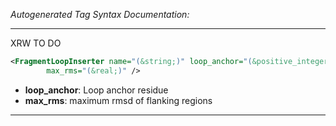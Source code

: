 _Autogenerated Tag Syntax Documentation:_

---
XRW TO DO

```xml
<FragmentLoopInserter name="(&string;)" loop_anchor="(&positive_integer;)"
        max_rms="(&real;)" />
```

-   **loop_anchor**: Loop anchor residue
-   **max_rms**: maximum rmsd of flanking regions

---
